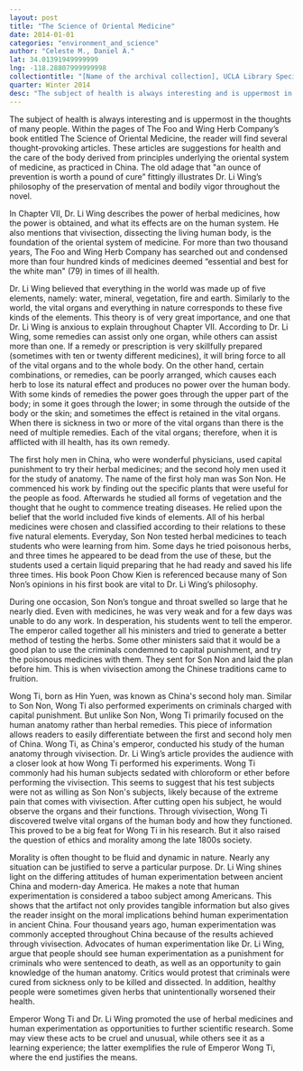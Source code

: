 ```yaml
---
layout: post
title: "The Science of Oriental Medicine"
date: 2014-01-01
categories: "environment_and_science"
author: "Celeste M., Daniel A."
lat: 34.01391949999999
lng: -118.28807999999998
collectiontitle: "[Name of the archival collection], UCLA Library Special Collections"
quarter: Winter 2014
desc: "The subject of health is always interesting and is uppermost in the thoughts of many people. Within the pages of The Foo and Wing Herb Company’s book entitled The Science of Oriental Medicine, the reader will find several thought-provoking articles. These articles are suggestions for health and the care of the body derived from principles underlying the oriental system of medicine, as practiced in China. The old adage that 'an ounce of prevention is worth a pound of cure' fittingly illustrates Dr. Li Wing’s philosophy of the preservation of mental and bodily vigor throughout the novel."
---
```

The subject of health is always interesting and is uppermost in the thoughts of many people. Within the pages of The Foo and Wing Herb Company’s book entitled The Science of Oriental Medicine, the reader will find several thought-provoking articles. These articles are suggestions for health and the care of the body derived from principles underlying the oriental system of medicine, as practiced in China. The old adage that &quot;an ounce of prevention is worth a pound of cure” fittingly illustrates Dr. Li Wing’s philosophy of the preservation of mental and bodily vigor throughout the novel.

In Chapter VII, Dr. Li Wing describes the power of herbal medicines, how the power is obtained, and what its effects are on the human system. He also mentions that vivisection, dissecting the living human body, is the foundation of the oriental system of medicine. For more than two thousand years, The Foo and Wing Herb Company has searched out and condensed more than four hundred kinds of medicines deemed “essential and best for the white man&quot; (79) in times of ill health.

Dr. Li Wing believed that everything in the world was made up of five elements, namely: water, mineral, vegetation, fire and earth. Similarly to the world, the vital organs and everything in nature corresponds to these five kinds of the elements. This theory is of very great importance, and one that Dr. Li Wing is anxious to explain throughout Chapter VII. According to Dr. Li Wing, some remedies can assist only one organ, while others can assist more than one. If a remedy or prescription is very skillfully prepared (sometimes with ten or twenty different medicines), it will bring force to all of the vital organs and to the whole body. On the other hand, certain combinations, or remedies, can be poorly arranged, which causes each herb to lose its natural effect and produces no power over the human body. With some kinds of remedies the power goes through the upper part of the body; in some it goes through the lower; in some through the outside of the body or the skin; and sometimes the effect is retained in the vital organs. When there is sickness in two or more of the vital organs than there is the need of multiple remedies. Each of the vital organs; therefore, when it is afflicted with ill health, has its own remedy.

The first holy men in China, who were wonderful physicians, used capital punishment to try their herbal medicines; and the second holy men used it for the study of anatomy. The name of the first holy man was Son Non. He commenced his work by finding out the specific plants that were useful for the people as food. Afterwards he studied all forms of vegetation and the thought that he ought to commence treating diseases. He relied upon the belief that the world included five kinds of elements. All of his herbal medicines were chosen and classified according to their relations to these five natural elements. Everyday, Son Non tested herbal medicines to teach students who were learning from him. Some days he tried poisonous herbs, and three times he appeared to be dead from the use of these, but the students used a certain liquid preparing that he had ready and saved his life three times. His book Poon Chow Kien is referenced because many of Son Non’s opinions in his first book are vital to Dr. Li Wing’s philosophy.

During one occasion, Son Non’s tongue and throat swelled so large that he nearly died. Even with medicines, he was very weak and for a few days was unable to do any work. In desperation, his students went to tell the emperor. The emperor called together all his ministers and tried to generate a better method of testing the herbs. Some other ministers said that it would be a good plan to use the criminals condemned to capital punishment, and try the poisonous medicines with them. They sent for Son Non and laid the plan before him. This is when vivisection among the Chinese traditions came to fruition.

Wong Ti, born as Hin Yuen, was known as China's second holy man. Similar to Son Non, Wong Ti also performed experiments on criminals charged with capital punishment. But unlike Son Non, Wong Ti primarily focused on the human anatomy rather than herbal remedies. This piece of information allows readers to easily differentiate between the first and second holy men of China. Wong Ti, as China's emperor, conducted his study of the human anatomy through vivisection. Dr. Li Wing’s article provides the audience with a closer look at how Wong Ti performed his experiments. Wong Ti commonly had his human subjects sedated with chloroform or ether before performing the vivisection. This seems to suggest that his test subjects were not as willing as Son Non's subjects, likely because of the extreme pain that comes with vivisection. After cutting open his subject, he would observe the organs and their functions. Through vivisection, Wong Ti discovered twelve vital organs of the human body and how they functioned. This proved to be a big feat for Wong Ti in his research. But it also raised the question of ethics and morality among the late 1800s society.

Morality is often thought to be fluid and dynamic in nature. Nearly any situation can be justified to serve a particular purpose. Dr. Li Wing shines light on the differing attitudes of human experimentation between ancient China and modern-day America. He makes a note that human experimentation is considered a taboo subject among Americans. This shows that the artifact not only provides tangible information but also gives the reader insight on the moral implications behind human experimentation in ancient China. Four thousand years ago, human experimentation was commonly accepted throughout China because of the results achieved through vivisection. Advocates of human experimentation like Dr. Li Wing, argue that people should see human experimentation as a punishment for criminals who were sentenced to death, as well as an opportunity to gain knowledge of the human anatomy. Critics would protest that criminals were cured from sickness only to be killed and dissected. In addition, healthy people were sometimes given herbs that unintentionally worsened their health.

Emperor Wong Ti and Dr. Li Wing promoted the use of herbal medicines and human experimentation as opportunities to further scientific research. Some may view these acts to be cruel and unusual, while others see it as a learning experience; the latter exemplifies the rule of Emperor Wong Ti, where the end justifies the means.


